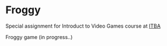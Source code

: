 # Froggy

Special assignment for Introduct to Video Games course at [ITBA](https://www.itba.edu.ar)

Froggy game (in progress..)
